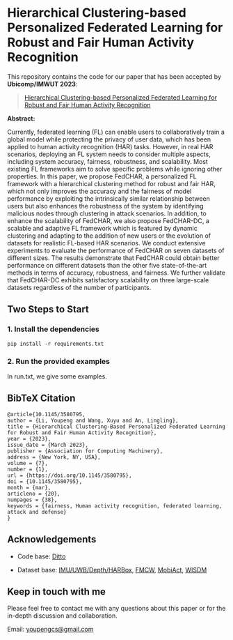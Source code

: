 # Hierarchical Clustering-based Personalized Federated Learning for Robust and Fair Human Activity Recognition

This repository contains the code for our paper that has been accepted by **Ubicomp/IMWUT 2023**:

> [Hierarchical Clustering-based Personalized Federated Learning for Robust and Fair Human Activity Recognition](https://dl.acm.org/doi/10.1145/3580795)

**Abstract:** 

Currently, federated learning (FL) can enable users to collaboratively train a global model while protecting the privacy of user data, which has been applied to human activity recognition (HAR) tasks. However, in real HAR scenarios, deploying an FL system needs to consider multiple aspects, including system accuracy, fairness, robustness, and scalability. Most existing FL frameworks aim to solve specific problems while ignoring other properties. In this paper, we propose FedCHAR, a personalized FL framework with a hierarchical clustering method for robust and fair HAR, which not only improves the accuracy and the fairness of model performance by exploiting the intrinsically similar relationship between users but also enhances the robustness of the system by identifying malicious nodes through clustering in attack scenarios. In addition, to enhance the scalability of FedCHAR, we also propose FedCHAR-DC, a scalable and adaptive FL framework which is featured by dynamic clustering and adapting to the addition of new users or the evolution of datasets for realistic FL-based HAR scenarios. We conduct extensive experiments to evaluate the performance of FedCHAR on seven datasets of different sizes. The results demonstrate that FedCHAR could obtain better performance on different datasets than the other five state-of-the-art methods in terms of accuracy, robustness, and fairness. We further validate that FedCHAR-DC exhibits satisfactory scalability on three large-scale datasets regardless of the number of participants.

## Two Steps to Start

### 1. Install the dependencies

`pip install -r requirements.txt`

### 2. Run the provided examples

In run.txt, we give some examples.

## BibTeX Citation

```
@article{10.1145/3580795,
author = {Li, Youpeng and Wang, Xuyu and An, Lingling},
title = {Hierarchical Clustering-Based Personalized Federated Learning for Robust and Fair Human Activity Recognition},
year = {2023},
issue_date = {March 2023},
publisher = {Association for Computing Machinery},
address = {New York, NY, USA},
volume = {7},
number = {1},
url = {https://doi.org/10.1145/3580795},
doi = {10.1145/3580795},
month = {mar},
articleno = {20},
numpages = {38},
keywords = {fairness, Human activity recognition, federated learning, attack and defense}
}
```

## Acknowledgements

- Code base: [Ditto](https://github.com/litian96/ditto)

- Dataset base: [IMU/UWB/Depth/HARBox](https://github.com/xmouyang/FL-Datasets-for-HAR), [FMCW](https://github.com/DI-HGR/cross_domain_gesture_dataset), [MobiAct](https://bmi.hmu.gr/the-mobifall-and-mobiact-datasets-2/), [WISDM](https://www.cis.fordham.edu/wisdm/dataset.php)

## Keep in touch with me

Please feel free to contact me with any questions about this paper or for the in-depth discussion and collaboration.

Email: youpengcs@gmail.com
